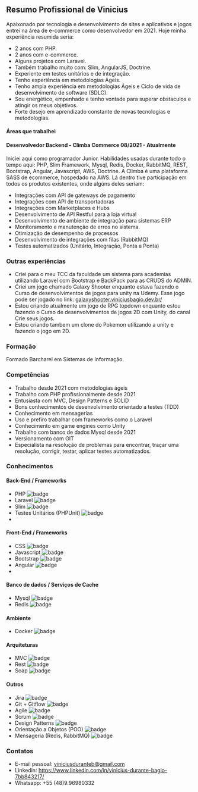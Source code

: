 ## Resumo Profissional de Vinicius
Apaixonado por tecnologia e desenvolvimento de sites e aplicativos e jogos entrei na área de e-commerce como desenvolvedor em 2021. Hoje minha experiência resumida seria:
* 2 anos com PHP.
* 2 anos com e-commerce.
* Alguns projetos com Laravel.
* Também trabalho muito com: Slim, AngularJS, Doctrine. 
* Experiente em testes unitários e de integração.
* Tenho experiência em metodologias Ágeis.
* Tenho ampla experiência em metodologias Ágeis e Ciclo de vida de desenvolvimento de software (SDLC).
* Sou energético, empenhado e tenho vontade para superar obstaculos e atingir os meus objetivos.
* Forte desejo em aprendizado constante de novas tecnologias e metodologias.

#### Áreas que trabalhei

#### Desenvolvedor Backend - Climba Commerce 08/2021 - Atualmente
Iniciei aqui como programador Junior. Habilidades usadas durante todo o tempo aqui: PHP, Slim Framework, Mysql, Redis, Docker, RabbitMQ, REST, Bootstrap, Angular, Javascript, AWS, Doctrine. A Climba é uma plataforma SASS de ecommerce, hospedado na AWS. Lá dentro tive participação em todos os produtos existentes, onde algúns deles seriam:
* Integrações com API de gateways de pagamento
* Integrações com API de transportadoras
* Integrações com Marketplaces e Hubs
* Desenvolvimento de API Restful para a loja virtual
* Desenvolvimento de ambiente de integração para sistemas ERP
* Monitoramento e manutenção de erros no sistema.
* Otimização de desempenho de processos
* Desenvolvimento de integrações com filas (RabbitMQ)
* Testes automatizados (Unitário, Integração, Ponta a Ponta)

### Outras experiências 
* Criei para o meu TCC da faculdade um sistema para academias utilizando Laravel com Bootstrap e BackPack para as CRUDS do ADMIN.
* Criei um jogo chamado Galaxy Shooter enquanto estava fazendo o Curso de desenvolvimentos de jogos para unity na Udemy. Esse jogo pode ser jogado no link: [galaxyshooter.viniciusbagio.dev.br/](galaxyshooter.viniciusbagio.dev.br/)
* Estou criando atualmente um jogo de RPG topdown enquanto estou fazendo o Curso de desenvolvimentos de jogos 2D com Unity, do canal Crie seus jogos.
* Estou criando tambem um clone do Pokemon utilizando a unity e fazendo o jogo em 2D. 

### Formação
Formado Barcharel em Sistemas de Informação. 

### Competências
* Trabalho desde 2021 com metodologias ágeis
* Trabalho com PHP profissionalmente desde 2021
* Entusiasta com MVC, Design Patterns e SOLID
* Bons conhecimentos de desenvolvimento orientado a testes (TDD)
* Conhecimento em  mensagerias
* Uso e prefiro trabalhar com frameworks como o Laravel
* Conhecimento em game engines como Unity
* Trabalho com banco de dados Mysql desde 2021
* Versionamento com GIT
* Especialista na resolução de problemas para encontrar, traçar uma resolução, corrigir, testar, aplicar testes automatizados.

### Conhecimentos
#### Back-End / Frameworks
* PHP ![badge](https://img.shields.io/badge/Intermediario-desde_2021-blue)
* Laravel ![badge](https://img.shields.io/badge/Basico-desde_2021-yellow)
* Slim ![badge](https://img.shields.io/badge/Basico-desde_2021-yellow)
* Testes Unitários (PHPUnit) ![badge](https://img.shields.io/badge/Intermediario-desde_2021-blue)
* 
#### Front-End / Frameworks
* CSS ![badge](https://img.shields.io/badge/Básico-desde_2021-yellow)
* Javascript ![badge](https://img.shields.io/badge/Intermediario-desde_2021-blue)
* Bootstrap ![badge](https://img.shields.io/badge/Intermediario-desde_2021-blue)
* Angular ![badge](https://img.shields.io/badge/Intermediario-desde_2021-blue)
* 
#### Banco de dados / Serviços de Cache
* Mysql ![badge](https://img.shields.io/badge/Intermediario-desde_2021-blue)
* Redis ![badge](https://img.shields.io/badge/Intermediario-desde_2021-blue)

#### Ambiente
* Docker ![badge](https://img.shields.io/badge/Básico-desde_2021-yellow)

#### Arquiteturas
* MVC ![badge](https://img.shields.io/badge/Intermediario-desde_2021-blue)
* Rest ![badge](https://img.shields.io/badge/Intermediario-desde_2021-blue)
* Soap ![badge](https://img.shields.io/badge/Intermediario-desde_2021-blue)

#### Outros
* Jira ![badge](https://img.shields.io/badge/Intermediario-desde_2021-blue)
* Git + Gitflow ![badge](https://img.shields.io/badge/Avançado-desde_2021-blue)
* Agile ![badge](https://img.shields.io/badge/Básico-desde_2021-yellow)
* Scrum ![badge](https://img.shields.io/badge/Básico-desde_2021-yellow)
* Design Patterns ![badge](https://img.shields.io/badge/Intermediario-desde_2021-blue)
* Orientação a Objetos (POO) ![badge](https://img.shields.io/badge/Intermediario-desde_2021-blue)
* Mensageria (Redis, RabbitMQ) ![badge](https://img.shields.io/badge/Intermediario-desde_2021-blue)

### Contatos
* E-mail pessoal: viniciusduranteb@gmail.com
* Linkedin: https://www.linkedin.com/in/vinicius-durante-bagio-7bb843217/
* Whatsapp: +55 (48)9.96980332
